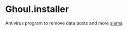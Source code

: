 # Ghoul.installer
Antivirus program to remove data posts and more [siema](https://poczta.interia.pl/next/?uid=38907dfde3d5bdef#/folder/1/message/10)

